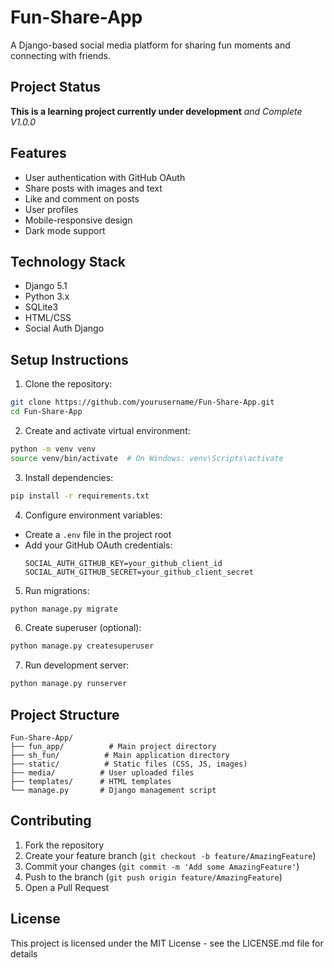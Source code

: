 # Fun-Share-App

A Django-based social media platform for sharing fun moments and connecting with friends.

## Project Status

 **This is a learning project currently under development** 
*and Complete V1.0.0*

## Features

- User authentication with GitHub OAuth
- Share posts with images and text
- Like and comment on posts
- User profiles
- Mobile-responsive design
- Dark mode support

## Technology Stack

- Django 5.1
- Python 3.x
- SQLite3
- HTML/CSS
- Social Auth Django

## Setup Instructions

1. Clone the repository:
```bash
git clone https://github.com/yourusername/Fun-Share-App.git
cd Fun-Share-App
```

2. Create and activate virtual environment:
```bash
python -m venv venv
source venv/bin/activate  # On Windows: venv\Scripts\activate
```

3. Install dependencies:
```bash
pip install -r requirements.txt
```

4. Configure environment variables:
- Create a `.env` file in the project root
- Add your GitHub OAuth credentials:
  ```
  SOCIAL_AUTH_GITHUB_KEY=your_github_client_id
  SOCIAL_AUTH_GITHUB_SECRET=your_github_client_secret
  ```

5. Run migrations:
```bash
python manage.py migrate
```

6. Create superuser (optional):
```bash
python manage.py createsuperuser
```

7. Run development server:
```bash
python manage.py runserver
```

## Project Structure

```
Fun-Share-App/
├── fun_app/          # Main project directory
├── sh_fun/          # Main application directory
├── static/          # Static files (CSS, JS, images)
├── media/          # User uploaded files
├── templates/      # HTML templates
└── manage.py       # Django management script
```

## Contributing

1. Fork the repository
2. Create your feature branch (`git checkout -b feature/AmazingFeature`)
3. Commit your changes (`git commit -m 'Add some AmazingFeature'`)
4. Push to the branch (`git push origin feature/AmazingFeature`)
5. Open a Pull Request

## License

This project is licensed under the MIT License - see the LICENSE.md file for details
